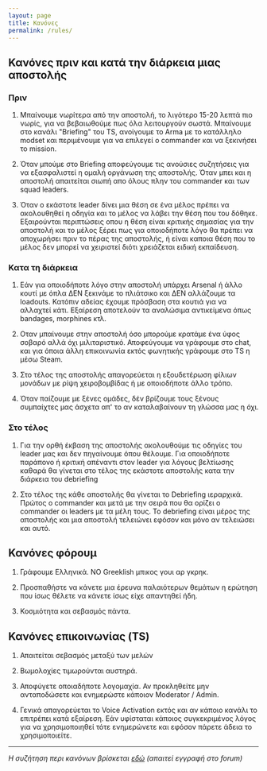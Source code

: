 ```yaml
---
layout: page
title: Κανόνες
permalink: /rules/
---
```


## Κανόνες πριν και κατά την διάρκεια μιας αποστολής

### Πριν

1. Μπαίνουμε νωρίτερα από την αποστολή, το λιγότερο 15-20  λεπτά πιο νωρίς, για να βεβαιωθούμε πως όλα λειτουργούν σωστά. Μπαίνουμε στο κανάλι "Briefing" του TS, ανοίγουμε το Arma με το κατάλληλο modset και  περιμένουμε για να επιλεγεί ο commander και να ξεκινήσει το mission.

1. Όταν μπούμε στο Briefing αποφεύγουμε τις ανούσιες συζητήσεις για να εξασφαλιστεί η ομαλή οργάνωση της αποστολής. Όταν μπει και η αποστολή απαιτείται σιωπή απο όλους πλην του commander και των squad leaders.

1. Όταν ο εκάστοτε leader δίνει μια θέση σε ένα μέλος πρέπει να ακολουθηθεί η οδηγία και το μέλος να λάβει την θέση που του δόθηκε. Εξαιρούνται περιπτώσεις οπου η θέση είναι κριτικής σημασίας για την αποστολή και το μέλος ξέρει πως για οποιοδήποτε λόγο θα πρέπει να αποχωρήσει πριν το πέρας της αποστολής, ή είναι καποια θέση που το μέλος δεν μπορεί να χειριστεί διότι χρειάζεται ειδική εκπαίδευση.


### Κατα τη διάρκεια

1. Εάν για οποιοδήποτε λόγο στην αποστολή υπάρχει Arsenal ή άλλο κουτί με όπλα ΔΕΝ ξεκινάμε το πλιάτσικο και ΔΕΝ αλλάζουμε τα loadouts. Κατόπιν αδείας έχουμε πρόσβαση στα κουτιά για να αλλαχτεί κάτι. Εξαίρεση αποτελούν τα αναλώσιμα αντικείμενα όπως bandages, morphines κτλ.


1. Οταν μπαίνουμε στην αποστολή όσο μπορούμε κρατάμε ένα ύφος σοβαρό αλλά όχι μιλιταριστικό. Αποφεύγουμε να γράφουμε στο chat, και για όποια άλλη επικοινωνία εκτός φωνητικής γράφουμε στο TS η μέσω Steam.

1. Στο τέλος της αποστολής απαγορεύεται η εξουδετέρωση φίλιων μονάδων με ρίψη χειροβομβίδας ή με οποιοδήποτε άλλο τρόπο.

1. Όταν παίζουμε με ξένες ομάδες, δέν βρίζουμε τους ξένους συμπαίχτες μας άσχετα απ' το αν καταλαβαίνουν τη γλώσσα μας η όχι.

### Στο τέλος

1. Για την ορθή έκβαση της αποστολής ακολουθούμε τις οδηγίες του leader μας και δεν πηγαίνουμε όπου θέλουμε. Για οποιοδήποτε παράπονο ή κριτική απέναντι στον leader για λόγους βελτίωσης καθαρά θα γίνεται στο τέλος της εκάστοτε αποστολής κατα την διάρκεια του debriefing

1. Στο τέλος της κάθε αποστολής θα γίνεται το Debriefing ιεραρχικά. Πρώτος ο commander και μετά με την σειρά που θα ορίζει ο commander οι leaders με τα μέλη τους. Το debriefing είναι μέρος της αποστολής και μια αποστολή τελειώνει εφόσον και μόνο αν τελειώσει και αυτό.

## Κανόνες φόρουμ

1. Γράφουμε Ελληνικά. NO Greeklish μπικος γουι αρ γκρηκ.

1. Προσπαθήστε να κάνετε μια έρευνα παλαιότερων θεμάτων η ερώτηση που ίσως θέλετε να κάνετε ίσως είχε απαντηθεί ήδη.

1. Κοσμιότητα και σεβασμός πάντα.

## Κανόνες επικοινωνίας (TS)

1. Απαιτείται σεβασμός μεταξύ των μελών

1. Βωμολοχίες τιμωρούνται αυστηρά.

1. Αποφύγετε οποιαδήποτε λογομαχία. Αν προκληθείτε μην ανταποδώσετε και ενημερώστε κάποιον Moderator / Admin.

1. Γενικά απαγορεύεται το Voice Activation εκτός και αν κάποιο κανάλι το επιτρέπει κατά εξαίρεση. Εάν υφίσταται κάποιος συγκεκριμένος λόγος για να χρησιμοποιηθεί τότε ενημερώνετε και εφόσον πάρετε άδεια το χρησιμοποιείτε.


---

_Η συζήτηση περι κανόνων βρίσκεται [εδώ](https://www.hellenic-milsim.community/t/topic/191) (απαιτεί εγγραφή στο forum)_
